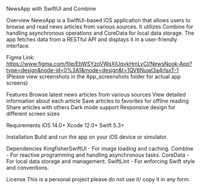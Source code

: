 NewsApp with SwiftUI and Combine

Overview
NewsApp is a SwiftUI-based iOS application that allows users to browse and read news articles from various sources. It utilizes Combine for handling asynchronous operations and CoreData for local data storage. The app fetches data from a RESTful API and displays it in a user-friendly interface.

Figma Link: https://www.figma.com/file/EbWSYzoVWqXiUqvkHmLvCl/NewsNook-App?type=design&node-id=0%3A1&mode=design&t=1QV6NuwI3a4rIsxT-1
(Please view screenshots in the App_screenshots folder for actual app screens)

Features
Browse latest news articles from various sources
View detailed information about each article
Save articles to favorites for offline reading
Share articles with others
Dark mode support
Responsive design for different screen sizes

Requirements
iOS 14.0+
Xcode 12.0+
Swift 5.3+

Installation
Build and run the app on your iOS device or simulator.

Dependencies
KingfisherSwiftUI - For image loading and caching.
Combine - For reactive programming and handling asynchronous tasks.
CoreData - For local data storage and management.
SwiftLint - For enforcing Swift style and conventions.


License
This is a personal project please do not use it/ copy it in any form.

